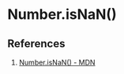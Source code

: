 # Number.isNaN()

## References

1. [Number.isNaN() - MDN](https://developer.mozilla.org/en-US/docs/Web/JavaScript/Reference/Global_Objects/Number/isNaN)